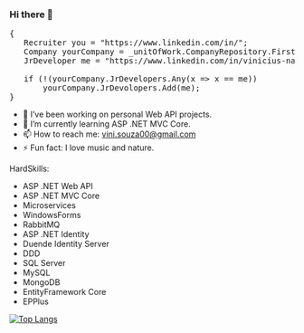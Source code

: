 ### Hi there 👋 

<pre>
{  
   Recruiter you = "https://www.linkedin.com/in/";  
   Company yourCompany = _unitOfWork.CompanyRepository.FirstOrDefault(x => x.Recruiter == you);  
   JrDeveloper me = "https://www.linkedin.com/in/vinicius-nascimento-3682417b/";  

   if (!(yourCompany.JrDevelopers.Any(x => x == me))  
       yourCompany.JrDevolopers.Add(me);  
}
</pre>

- 🔭 I’ve been working on personal Web API projects. 
- 🌱 I’m currently learning ASP .NET MVC Core.
- 📫 How to reach me: vini.souza00@gmail.com
- ⚡ Fun fact: I love music and nature.

HardSkills: 
- ASP .NET Web API
- ASP .NET MVC Core
- Microservices
- WindowsForms
- RabbitMQ
- ASP .NET Identity
- Duende Identity Server
- DDD
- SQL Server
- MySQL
- MongoDB
- EntityFramework Core
- EPPlus

[![Top Langs](https://github-readme-stats.vercel.app/api/top-langs/?username=viniciusnasc&layout=compact)](https://github.com/anuraghazra/github-readme-stats)


<!--
**viniciusnasc/viniciusnasc** is a ✨ _special_ ✨ repository because its `README.md` (this file) appears on your GitHub profile.

Here are some ideas to get you started:

- 🔭 I’m currently working on ...
- 🌱 I’m currently learning ...
- 👯 I’m looking to collaborate on ...
- 🤔 I’m looking for help with ...
- 💬 Ask me about ...
- 📫 How to reach me: ...
- 😄 Pronouns: ...
- ⚡ Fun fact: ...
-->

